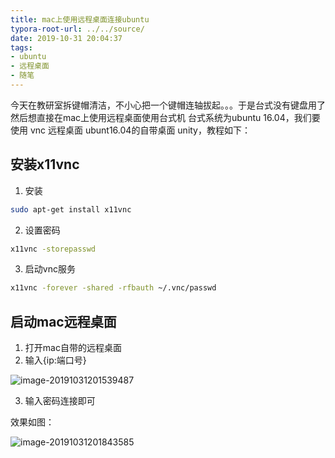 ```yaml
---
title: mac上使用远程桌面连接ubuntu
typora-root-url: ../../source/
date: 2019-10-31 20:04:37
tags:
- ubuntu
- 远程桌面
- 随笔
---
```


今天在教研室拆键帽清洁，不小心把一个键帽连轴拔起。。。于是台式没有键盘用了
然后想直接在mac上使用远程桌面使用台式机
台式系统为ubuntu 16.04，我们要使用 vnc 远程桌面 ubunt16.04的自带桌面 unity，教程如下：
<!--more-->
## 安装x11vnc
1. 安装
```bash
sudo apt-get install x11vnc
```
2. 设置密码
```bash
x11vnc -storepasswd
```
3. 启动vnc服务
```bash
x11vnc -forever -shared -rfbauth ~/.vnc/passwd
```

## 启动mac远程桌面

1. 打开mac自带的远程桌面
2. 输入{ip:端口号}

![image-20191031201539487](/imgs/image-20191031201539487.png)

3. 输入密码连接即可

效果如图：

![image-20191031201843585](/imgs/image-20191031201843585.png)